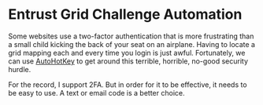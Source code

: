 # Entrust Grid Challenge Automation

Some websites use a two-factor authentication that is more frustrating than a small child kicking the back of your seat on an airplane. Having to locate a grid mapping each and every time you login is just awful. Fortunately, we can use [AutoHotKey](https://github.com/Lexikos/AutoHotkey_L) to get around this terrible, horrible, no-good security hurdle. 

For the record, I support 2FA. But in order for it to be effective, it needs to be easy to use. A text or email code is a better choice.
